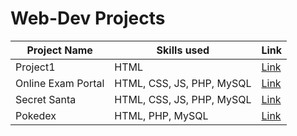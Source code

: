 # Web-Dev Projects
 
| Project Name | Skills used | Link |
| --- | --- | --- |
| Project1 | HTML | [Link]() |
| Online Exam Portal | HTML, CSS, JS, PHP, MySQL | [Link](https://examportalt499.000webhostapp.com/) |
| Secret Santa | HTML, CSS, JS, PHP, MySQL | [Link]() | 
| Pokedex | HTML, PHP, MySQL | [Link]() |
